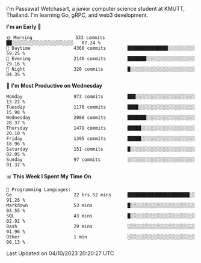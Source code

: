 
I'm Passawat Wetchasart, a junior computer science student at KMUTT, Thailand. I'm learning Go, gRPC, and web3 development.



<!--START_SECTION:waka-->
**I'm an Early 🐤** 

```text
🌞 Morning                533 commits         ██░░░░░░░░░░░░░░░░░░░░░░░   07.24 % 
🌆 Daytime                4360 commits        ███████████████░░░░░░░░░░   59.25 % 
🌃 Evening                2146 commits        ███████░░░░░░░░░░░░░░░░░░   29.16 % 
🌙 Night                  320 commits         █░░░░░░░░░░░░░░░░░░░░░░░░   04.35 % 
```
📅 **I'm Most Productive on Wednesday** 

```text
Monday                   973 commits         ███░░░░░░░░░░░░░░░░░░░░░░   13.22 % 
Tuesday                  1176 commits        ████░░░░░░░░░░░░░░░░░░░░░   15.98 % 
Wednesday                2088 commits        ███████░░░░░░░░░░░░░░░░░░   28.37 % 
Thursday                 1479 commits        █████░░░░░░░░░░░░░░░░░░░░   20.10 % 
Friday                   1395 commits        █████░░░░░░░░░░░░░░░░░░░░   18.96 % 
Saturday                 151 commits         █░░░░░░░░░░░░░░░░░░░░░░░░   02.05 % 
Sunday                   97 commits          ░░░░░░░░░░░░░░░░░░░░░░░░░   01.32 % 
```


📊 **This Week I Spent My Time On** 

```text
💬 Programming Languages: 
Go                       22 hrs 52 mins      ███████████████████████░░   91.26 % 
Markdown                 53 mins             █░░░░░░░░░░░░░░░░░░░░░░░░   03.55 % 
SQL                      43 mins             █░░░░░░░░░░░░░░░░░░░░░░░░   02.92 % 
Bash                     29 mins             ░░░░░░░░░░░░░░░░░░░░░░░░░   01.96 % 
Other                    1 min               ░░░░░░░░░░░░░░░░░░░░░░░░░   00.13 % 
```


 Last Updated on 04/10/2023 20:20:27 UTC
<!--END_SECTION:waka-->

<!--
**markpassawat/markpassawat** is a ✨ _special_ ✨ repository because its `README.md` (this file) appears on your GitHub profile.

Here are some ideas to get you started:

- 🔭 I’m currently working on ...
- 🌱 I’m currently learning ...
- 👯 I’m looking to collaborate on ...
- 🤔 I’m looking for help with ...
- 💬 Ask me about ...
- 📫 How to reach me: ...
- 😄 Pronouns: He/Him
- ⚡ Fun fact: ...
-->
